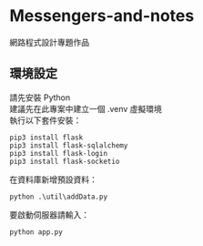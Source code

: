 # Messengers-and-notes
網路程式設計專題作品

## 環境設定
請先安裝 Python  
建議先在此專案中建立一個 .venv 虛擬環境  
執行以下套件安裝：
```
pip3 install flask
pip3 install flask-sqlalchemy
pip3 install flask-login
pip3 install flask-socketio
```
在資料庫新增預設資料：
```
python .\util\addData.py
```
要啟動伺服器請輸入：
```
python app.py
```